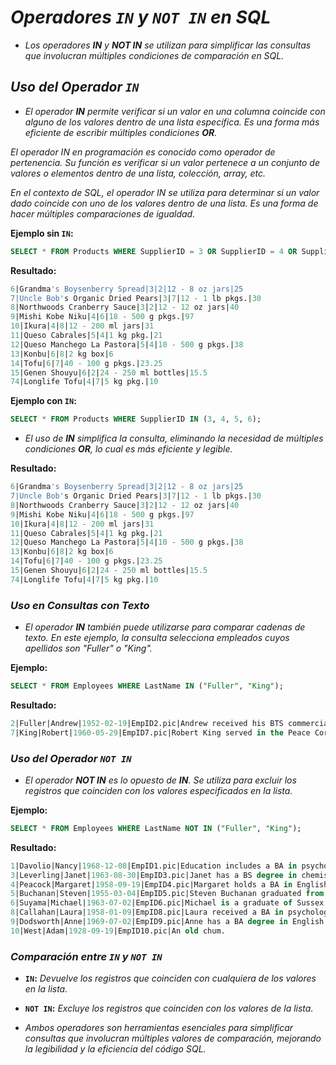 <!-- Autor: Daniel Benjamin Perez Morales -->
<!-- GitHub: https://github.com/DanielPerezMoralesDev13 -->
<!-- Correo electrónico: danielperezdev@proton.me -->

# ***Operadores `IN` y `NOT IN` en SQL***

- *Los operadores **IN** y **NOT IN** se utilizan para simplificar las consultas que involucran múltiples condiciones de comparación en SQL.*

## ***Uso del Operador `IN`***

- *El operador **IN** permite verificar si un valor en una columna coincide con alguno de los valores dentro de una lista específica. Es una forma más eficiente de escribir múltiples condiciones **OR**.*

*El operador IN en programación es conocido como operador de pertenencia. Su función es verificar si un valor pertenece a un conjunto de valores o elementos dentro de una lista, colección, array, etc.*

*En el contexto de SQL, el operador IN se utiliza para determinar si un valor dado coincide con uno de los valores dentro de una lista. Es una forma de hacer múltiples comparaciones de igualdad.*

**Ejemplo sin `IN`:**

```sql
SELECT * FROM Products WHERE SupplierID = 3 OR SupplierID = 4 OR SupplierID = 5 OR SupplierID = 6;
```

**Resultado:**

```sql
6|Grandma's Boysenberry Spread|3|2|12 - 8 oz jars|25
7|Uncle Bob's Organic Dried Pears|3|7|12 - 1 lb pkgs.|30
8|Northwoods Cranberry Sauce|3|2|12 - 12 oz jars|40
9|Mishi Kobe Niku|4|6|18 - 500 g pkgs.|97
10|Ikura|4|8|12 - 200 ml jars|31
11|Queso Cabrales|5|4|1 kg pkg.|21
12|Queso Manchego La Pastora|5|4|10 - 500 g pkgs.|38
13|Konbu|6|8|2 kg box|6
14|Tofu|6|7|40 - 100 g pkgs.|23.25
15|Genen Shouyu|6|2|24 - 250 ml bottles|15.5
74|Longlife Tofu|4|7|5 kg pkg.|10
```

**Ejemplo con `IN`:**

```sql
SELECT * FROM Products WHERE SupplierID IN (3, 4, 5, 6);
```

- *El uso de **IN** simplifica la consulta, eliminando la necesidad de múltiples condiciones **OR**, lo cual es más eficiente y legible.*

**Resultado:**

```sql
6|Grandma's Boysenberry Spread|3|2|12 - 8 oz jars|25
7|Uncle Bob's Organic Dried Pears|3|7|12 - 1 lb pkgs.|30
8|Northwoods Cranberry Sauce|3|2|12 - 12 oz jars|40
9|Mishi Kobe Niku|4|6|18 - 500 g pkgs.|97
10|Ikura|4|8|12 - 200 ml jars|31
11|Queso Cabrales|5|4|1 kg pkg.|21
12|Queso Manchego La Pastora|5|4|10 - 500 g pkgs.|38
13|Konbu|6|8|2 kg box|6
14|Tofu|6|7|40 - 100 g pkgs.|23.25
15|Genen Shouyu|6|2|24 - 250 ml bottles|15.5
74|Longlife Tofu|4|7|5 kg pkg.|10
```

### ***Uso en Consultas con Texto***

- *El operador **IN** también puede utilizarse para comparar cadenas de texto. En este ejemplo, la consulta selecciona empleados cuyos apellidos son "Fuller" o "King".*

**Ejemplo:**

```sql
SELECT * FROM Employees WHERE LastName IN ("Fuller", "King");
```

**Resultado:**

```sql
2|Fuller|Andrew|1952-02-19|EmpID2.pic|Andrew received his BTS commercial and a Ph.D. in international marketing from the University of Dallas. He is fluent in French and Italian and reads German. He joined the company as a sales representative, was promoted to sales manager and was then named vice president of sales.
7|King|Robert|1960-05-29|EmpID7.pic|Robert King served in the Peace Corps and traveled extensively before completing his degree in English at the University of Michigan and then joining the company. After completing a course entitled 'Selling in Europe', he was transferred to the London office.
```

### ***Uso del Operador `NOT IN`***

- *El operador **NOT IN** es lo opuesto de **IN**. Se utiliza para excluir los registros que coinciden con los valores especificados en la lista.*

**Ejemplo:**

```sql
SELECT * FROM Employees WHERE LastName NOT IN ("Fuller", "King");
```

**Resultado:**

```sql
1|Davolio|Nancy|1968-12-08|EmpID1.pic|Education includes a BA in psychology from Colorado State University. She also completed (The Art of the Cold Call). Nancy is a member of 'Toastmasters International'.
3|Leverling|Janet|1963-08-30|EmpID3.pic|Janet has a BS degree in chemistry from Boston College). She has also completed a certificate program in food retailing management. Janet was hired as a sales associate and was promoted to sales representative.
4|Peacock|Margaret|1958-09-19|EmpID4.pic|Margaret holds a BA in English literature from Concordia College and an MA from the American Institute of Culinary Arts. She was temporarily assigned to the London office before returning to her permanent post in Seattle.
5|Buchanan|Steven|1955-03-04|EmpID5.pic|Steven Buchanan graduated from St. Andrews University, Scotland, with a BSC degree. Upon joining the company as a sales representative, he spent 6 months in an orientation program at the Seattle office and then returned to his permanent post in London, where he was promoted to sales manager. Mr. Buchanan has completed the courses 'Successful Telemarketing' and 'International Sales Management'. He is fluent in French.
6|Suyama|Michael|1963-07-02|EmpID6.pic|Michael is a graduate of Sussex University (MA, economics) and the University of California at Los Angeles (MBA, marketing). He has also taken the courses 'Multi-Cultural Selling' and 'Time Management for the Sales Professional'. He is fluent in Japanese and can read and write French, Portuguese, and Spanish.
8|Callahan|Laura|1958-01-09|EmpID8.pic|Laura received a BA in psychology from the University of Washington. She has also completed a course in business French. She reads and writes French.
9|Dodsworth|Anne|1969-07-02|EmpID9.pic|Anne has a BA degree in English from St. Lawrence College. She is fluent in French and German.
10|West|Adam|1928-09-19|EmpID10.pic|An old chum.
```

### ***Comparación entre `IN` y `NOT IN`***

- **`IN`:** *Devuelve los registros que coinciden con cualquiera de los valores en la lista.*
- **`NOT IN`:** *Excluye los registros que coinciden con los valores de la lista.*

- *Ambos operadores son herramientas esenciales para simplificar consultas que involucran múltiples valores de comparación, mejorando la legibilidad y la eficiencia del código SQL.*

